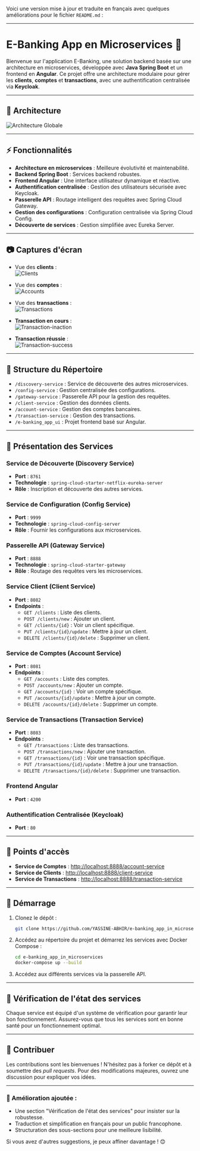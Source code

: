 Voici une version mise à jour et traduite en français avec quelques améliorations pour le fichier `README.md` :

---

# E-Banking App en Microservices 🚀

Bienvenue sur l'application E-Banking, une solution backend basée sur une architecture en microservices, développée avec **Java Spring Boot** et un frontend en **Angular**. Ce projet offre une architecture modulaire pour gérer les **clients**, **comptes** et **transactions**, avec une authentification centralisée via **Keycloak**.

---

## 🧩 Architecture

![Architecture Globale](./screenshots/Architecture.png "Architecture Globale")

---

## ⚡ Fonctionnalités

- **Architecture en microservices** : Meilleure évolutivité et maintenabilité.
- **Backend Spring Boot** : Services backend robustes.
- **Frontend Angular** : Une interface utilisateur dynamique et réactive.
- **Authentification centralisée** : Gestion des utilisateurs sécurisée avec Keycloak.
- **Passerelle API** : Routage intelligent des requêtes avec Spring Cloud Gateway.
- **Gestion des configurations** : Configuration centralisée via Spring Cloud Config.
- **Découverte de services** : Gestion simplifiée avec Eureka Server.

---

## 📷 Captures d'écran

- Vue des **clients** :  
  ![Clients](./screenshots/Clients.png)

- Vue des **comptes** :  
  ![Accounts](./screenshots/Accounts.png)

- Vue des **transactions** :  
  ![Transactions](./screenshots/Transactions.png)

- **Transaction en cours** :  
  ![Transaction-inaction](./screenshots/Transaction-inaction.png)

- **Transaction réussie** :  
  ![Transaction-success](./screenshots/Transaction-success.png)

---

## 📁 Structure du Répertoire

- `/discovery-service` : Service de découverte des autres microservices.
- `/config-service` : Gestion centralisée des configurations.
- `/gateway-service` : Passerelle API pour la gestion des requêtes.
- `/client-service` : Gestion des données clients.
- `/account-service` : Gestion des comptes bancaires.
- `/transaction-service` : Gestion des transactions.
- `/e-banking_app_ui` : Projet frontend basé sur Angular.

---

## 🔧 Présentation des Services

### Service de Découverte (Discovery Service)

- **Port** : `8761`
- **Technologie** : `spring-cloud-starter-netflix-eureka-server`
- **Rôle** : Inscription et découverte des autres services.

### Service de Configuration (Config Service)

- **Port** : `9999`
- **Technologie** : `spring-cloud-config-server`
- **Rôle** : Fournir les configurations aux microservices.

### Passerelle API (Gateway Service)

- **Port** : `8888`
- **Technologie** : `spring-cloud-starter-gateway`
- **Rôle** : Routage des requêtes vers les microservices.

### Service Client (Client Service)

- **Port** : `8082`
- **Endpoints** :
  - `GET /clients` : Liste des clients.
  - `POST /clients/new` : Ajouter un client.
  - `GET /clients/{id}` : Voir un client spécifique.
  - `PUT /clients/{id}/update` : Mettre à jour un client.
  - `DELETE /clients/{id}/delete` : Supprimer un client.

### Service de Comptes (Account Service)

- **Port** : `8081`
- **Endpoints** :
  - `GET /accounts` : Liste des comptes.
  - `POST /accounts/new` : Ajouter un compte.
  - `GET /accounts/{id}` : Voir un compte spécifique.
  - `PUT /accounts/{id}/update` : Mettre à jour un compte.
  - `DELETE /accounts/{id}/delete` : Supprimer un compte.

### Service de Transactions (Transaction Service)

- **Port** : `8083`
- **Endpoints** :
  - `GET /transactions` : Liste des transactions.
  - `POST /transactions/new` : Ajouter une transaction.
  - `GET /transactions/{id}` : Voir une transaction spécifique.
  - `PUT /transactions/{id}/update` : Mettre à jour une transaction.
  - `DELETE /transactions/{id}/delete` : Supprimer une transaction.

### Frontend Angular

- **Port** : `4200`

### Authentification Centralisée (Keycloak)

- **Port** : `80`

---

## 🔗 Points d'accès

- **Service de Comptes** : [http://localhost:8888/account-service](http://localhost:8888/account-service)
- **Service de Clients** : [http://localhost:8888/client-service](http://localhost:8888/client-service)
- **Service de Transactions** : [http://localhost:8888/transaction-service](http://localhost:8888/transaction-service)

---

## 🚀 Démarrage

1. Clonez le dépôt :

   ```bash
   git clone https://github.com/YASSINE-ABHIR/e-banking_app_in_microservices.git
   ```

2. Accédez au répertoire du projet et démarrez les services avec Docker Compose :

   ```bash
   cd e-banking_app_in_microservices
   docker-compose up --build
   ```

3. Accédez aux différents services via la passerelle API.

---

## 📜 Vérification de l'état des services

Chaque service est équipé d'un système de vérification pour garantir leur bon fonctionnement. Assurez-vous que tous les services sont en bonne santé pour un fonctionnement optimal.

---

## 🤝 Contribuer

Les contributions sont les bienvenues ! N'hésitez pas à forker ce dépôt et à soumettre des _pull requests_. Pour des modifications majeures, ouvrez une discussion pour expliquer vos idées.

---

### 🚩 Amélioration ajoutée :

- Une section "Vérification de l'état des services" pour insister sur la robustesse.
- Traduction et simplification en français pour un public francophone.
- Structuration des sous-sections pour une meilleure lisibilité.

Si vous avez d'autres suggestions, je peux affiner davantage ! 😊
